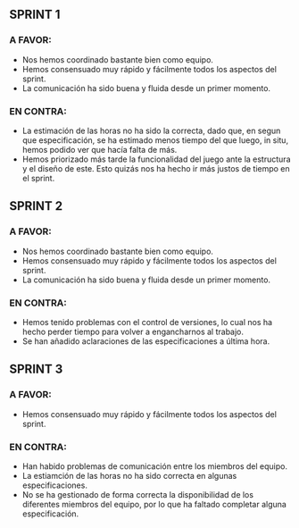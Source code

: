 ## SPRINT 1
### A FAVOR:

- Nos hemos coordinado bastante bien como equipo.
- Hemos consensuado muy rápido y fácilmente todos los aspectos del sprint.
- La comunicación ha sido buena y fluida desde un primer momento.

### EN CONTRA:

- La estimación de las horas no ha sido la correcta, dado que, en segun que especificación, se ha estimado menos tiempo
  del que luego, in situ, hemos podido ver que hacía falta de más.
- Hemos priorizado más tarde la funcionalidad del juego ante la estructura y el diseño de este. Esto quizás nos ha hecho
  ir más justos de tiempo en el sprint.

## SPRINT 2
### A FAVOR:

- Nos hemos coordinado bastante bien como equipo.
- Hemos consensuado muy rápido y fácilmente todos los aspectos del sprint.
- La comunicación ha sido buena y fluida desde un primer momento.

### EN CONTRA:

- Hemos tenido problemas con el control de versiones, lo cual nos ha hecho perder tiempo para volver a engancharnos al trabajo. 
- Se han añadido aclaraciones de las especificaciones a última hora. 

## SPRINT 3
### A FAVOR:

- Hemos consensuado muy rápido y fácilmente todos los aspectos del sprint.

### EN CONTRA:

- Han habido problemas de comunicación entre los miembros del equipo. 
- La estiamción de las horas no ha sido correcta en algunas especificaciones.
- No se ha gestionado de forma correcta la disponibilidad de los diferentes miembros del equipo, por lo que ha faltado 
completar alguna especificación.
